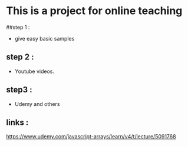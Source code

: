 # This is a project for online teaching
##step 1 :
- give easy basic samples 
## step 2 :
- Youtube videos.
## step3 :
- Udemy and others

## links :
https://www.udemy.com/javascript-arrays/learn/v4/t/lecture/5091768
